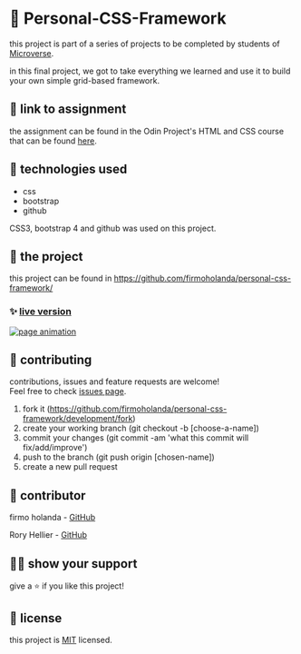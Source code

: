 # 📃 Personal-CSS-Framework

this project is part of a series of projects to be completed by students of [Microverse](https://www.microverse.org/ 'The Global School for Remote Software Developers!').

in this final project, we got to take everything we learned and use it to build your own simple grid-based framework.



## 🔗 link to assignment

the assignment can be found in the Odin Project's HTML and CSS course that can be found [here](https://www.theodinproject.com/courses/html5-and-css3/lessons/design-your-own-grid-based-framework).



## 📡 technologies used

- css
- bootstrap
- github

CSS3, bootstrap 4 and github was used on this project.



## 🚀 the project

this project can be found in https://github.com/firmoholanda/personal-css-framework/

### ✨ [live version](https://raw.githack.com/firmoholanda/personal-css-framework/development/index.html)

<a href="https://raw.githack.com/firmoholanda/personal-css-framework/development/css/personal-css-framework.css" target="_blank">
    <img alt="page animation" src="https://github.com/firmoholanda/personal-css-framework/development/img/screenshot01.png"/>
</a>



## 🤝 contributing

contributions, issues and feature requests are welcome!<br/>Feel free to check [issues page](https://github.com/firmoholanda/personal-css-framework/development/issues).

1. fork it (https://github.com/firmoholanda/personal-css-framework/development/fork)
2. create your working branch (git checkout -b [choose-a-name])
3. commit your changes (git commit -am 'what this commit will fix/add/improve')
4. push to the branch (git push origin [chosen-name])
5. create a new pull request



## 🤖 contributor

firmo holanda - [GitHub](https://github.com/firmoholanda)

Rory Hellier - [GitHub](https://github.com/Rhelli)


## 🙋‍♂ show your support

give a ⭐️ if you like this project!



## 📝 license

this project is [MIT](https://github.com/firmoholanda/personal-css-framework/development/blob/development/license.txt) licensed.
